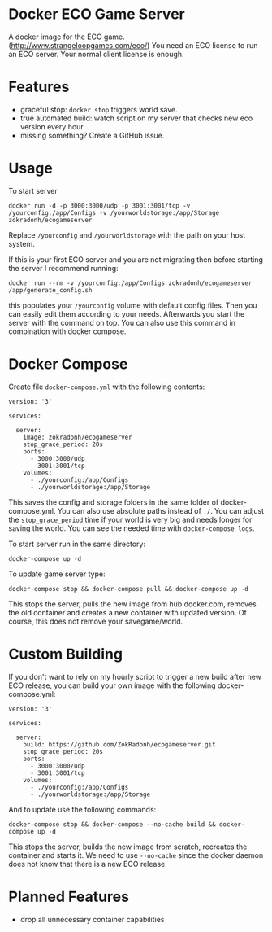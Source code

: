 Docker ECO Game Server
=============

A docker image for the ECO game. (http://www.strangeloopgames.com/eco/)
You need an ECO license to run an ECO server. Your normal client license is enough.

Features
===========
- graceful stop: `docker stop` triggers world save.
- true automated build: watch script on my server that checks new eco version every hour
- missing something? Create a GitHub issue.

Usage
==========

To start server
```
docker run -d -p 3000:3000/udp -p 3001:3001/tcp -v /yourconfig:/app/Configs -v /yourworldstorage:/app/Storage zokradonh/ecogameserver
```

Replace `/yourconfig` and `/yourworldstorage` with the path on your host system.

If this is your first ECO server and you are not migrating then before starting the server I recommend running:

```
docker run --rm -v /yourconfig:/app/Configs zokradonh/ecogameserver /app/generate_config.sh
```
this populates your `/yourconfig` volume with default config files. Then you can easily edit them according to your needs. Afterwards you start the server with the command on top.
You can also use this command in combination with docker compose.

Docker Compose
========
Create file `docker-compose.yml` with the following contents:
```
version: '3'

services:

  server:
    image: zokradonh/ecogameserver
    stop_grace_period: 20s
    ports:
      - 3000:3000/udp
      - 3001:3001/tcp
    volumes:
      - ./yourconfig:/app/Configs
      - ./yourworldstorage:/app/Storage
```
This saves the config and storage folders in the same folder of docker-compose.yml. You can also use absolute paths instead of `./`.
You can adjust the `stop_grace_period` time if your world is very big and needs longer for saving the world. You can see the needed time with `docker-compose logs`.

To start server run in the same directory:
```
docker-compose up -d
```
To update game server type:
```
docker-compose stop && docker-compose pull && docker-compose up -d
```
This stops the server, pulls the new image from hub.docker.com, removes the old container and creates a new container with updated version.
Of course, this does not remove your savegame/world.

Custom Building
========
If you don't want to rely on my hourly script to trigger a new build after new ECO release, you can build your own image with the following docker-compose.yml:
```
version: '3'

services:

  server:
    build: https://github.com/ZokRadonh/ecogameserver.git
    stop_grace_period: 20s
    ports:
      - 3000:3000/udp
      - 3001:3001/tcp
    volumes:
      - ./yourconfig:/app/Configs
      - ./yourworldstorage:/app/Storage
```
And to update use the following commands:
```
docker-compose stop && docker-compose --no-cache build && docker-compose up -d
```
This stops the server, builds the new image from scratch, recreates the container and starts it.
We need to use `--no-cache` since the docker daemon does not know that there is a new ECO release.

Planned Features
==========
- drop all unnecessary container capabilities